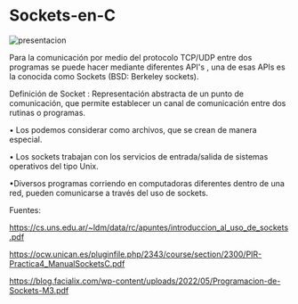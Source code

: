 # Sockets-en-C

![presentacion](https://github.com/Seba-SL/Sockets-en-C/assets/65742172/75557a66-510c-4730-9c20-1d5e3c3909da)

Para la comunicación por medio del protocolo TCP/UDP entre dos programas se puede hacer mediante diferentes API's , una de esas APIs es la conocida como Sockets (BSD: Berkeley sockets).


Definición de Socket : Representación abstracta de un punto de comunicación, que permite
establecer un canal de comunicación entre dos rutinas o programas.

• Los podemos considerar como archivos, que se crean de manera
especial.

• Los sockets trabajan con los servicios de entrada/salida de sistemas
operativos del tipo Unix.

•Diversos programas corriendo en computadoras diferentes dentro de
una red, pueden comunicarse a través del uso de sockets.






Fuentes:

https://cs.uns.edu.ar/~ldm/data/rc/apuntes/introduccion_al_uso_de_sockets.pdf

https://ocw.unican.es/pluginfile.php/2343/course/section/2300/PIR-Practica4_ManualSocketsC.pdf

https://blog.facialix.com/wp-content/uploads/2022/05/Programacion-de-Sockets-M3.pdf

